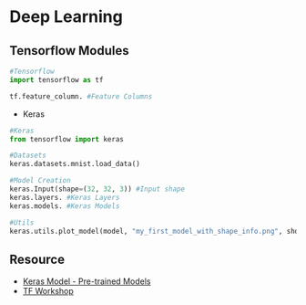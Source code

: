 # Deep Learning

## Tensorflow Modules
```Python
#Tensorflow
import tensorflow as tf

tf.feature_column. #Feature Columns
```
- Keras 
```Python
#Keras
from tensorflow import keras

#Datasets
keras.datasets.mnist.load_data()

#Model Creation 
keras.Input(shape=(32, 32, 3)) #Input shape
keras.layers. #Keras Layers
keras.models. #Keras Models

#Utils
keras.utils.plot_model(model, "my_first_model_with_shape_info.png", show_shapes=True)
```

## Resource
- [Keras Model - Pre-trained Models](https://keras.io/api/applications/)
- [TF Workshop](https://github.com/random-forests/tensorflow-workshop)
